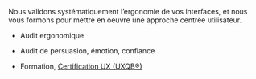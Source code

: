 Nous validons systématiquement l’ergonomie de vos interfaces, et nous vous formons pour mettre en oeuvre une approche centrée utilisateur.

* Audit ergonomique

* Audit de persuasion, émotion, confiance

* Formation, <a href=certification-ux>Certification UX (UXQB®)</a>